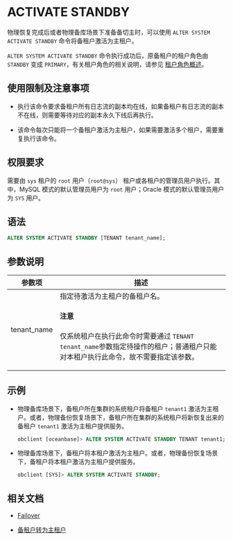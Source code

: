 # ACTIVATE STANDBY

物理恢复完成后或者物理备库场景下准备备切主时，可以使用 `ALTER SYSTEM ACTIVATE STANDBY` 命令将备租户激活为主租户。

`ALTER SYSTEM ACTIVATE STANDBY` 命令执行成功后，原备租户的租户角色由 `STANDBY` 变成 `PRIMARY`，有关租户角色的相关说明，请参见 [租户角色概述](../../../../../600.manage/400.high-availability/300.physical-standby-database-disaster-recovery/600.role-switch/100.role-switch-overview.md)。

## 使用限制及注意事项

* 执行该命令要求备租户所有日志流的副本均在线，如果备租户有日志流的副本不在线，则需要等待对应的副本永久下线后再执行。

* 该命令每次只能将一个备租户激活为主租户，如果需要激活多个租户，需要重复执行该命令。

## 权限要求

需要由 `sys` 租户的 `root` 用户（`root@sys`） 租户或各租户的管理员用户执行。其中，MySQL 模式的默认管理员用户为 `root` 用户；Oracle 模式的默认管理员用户为 `SYS` 用户。

## 语法

```sql
ALTER SYSTEM ACTIVATE STANDBY [TENANT tenant_name];
```

## 参数说明

| 参数项       | 描述                                                     |
|--------------|---------------------------------------------------------|
| tenant_name  | 指定待激活为主租户的备租户名。<main id="notice" type='notice'> <h4>注意</h4> <p>仅系统租户在执行此命令时需要通过 <code>TENANT tenant_name</code>参数指定待操作的租户；普通租户只能对本租户执行此命令，故不需要指定该参数。</p></main> |

## 示例

* 物理备库场景下，备租户所在集群的系统租户将备租户 `tenant1` 激活为主租户。或者，物理备份恢复场景下，备租户所在集群的系统租户将新恢复出来的备租户 `tenant1` 激活为主租户提供服务。

  ```sql
  obclient [oceanbase]> ALTER SYSTEM ACTIVATE STANDBY TENANT tenant1;
  ```

* 物理备库场景下，备租户将本租户激活为主租户。或者，物理备份恢复场景下，备租户将本租户激活为主租户提供服务。

   ```sql
   obclient [SYS]> ALTER SYSTEM ACTIVATE STANDBY;
   ```

## 相关文档

* [Failover](../../../../../600.manage/400.high-availability/300.physical-standby-database-disaster-recovery/600.role-switch/300.perform-failover.md)

* [备租户转为主租户](../../../../../600.manage/600.backup-and-recovery/600.restore-data/600.active-standby-tenant.md)
